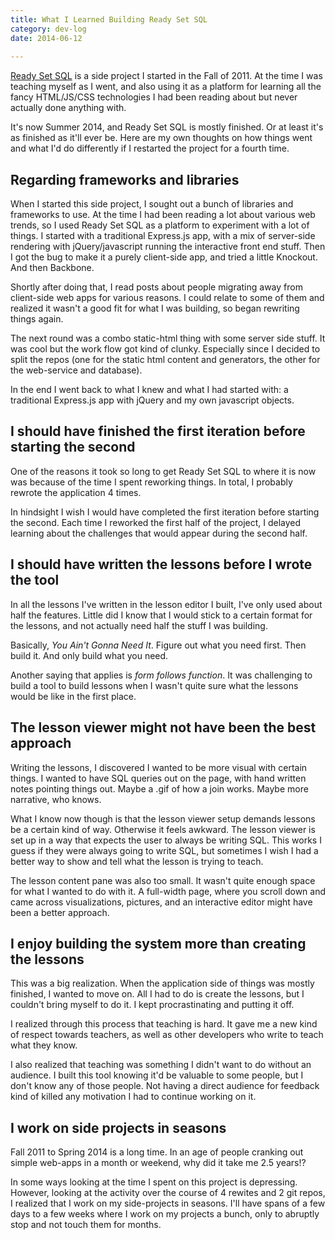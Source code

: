 ```yaml
---
title: What I Learned Building Ready Set SQL  
category: dev-log  
date: 2014-06-12  
 
---
```



[Ready Set SQL](http://www.readysetsql.com/) is a side project I started in the Fall of 2011. At the time I was teaching myself as I went, and also using it as a platform for learning all the fancy HTML/JS/CSS technologies I had been reading about but never actually done anything with.

It's now Summer 2014, and Ready Set SQL is mostly finished. Or at least it's as finished as it'll ever be. Here are my own thoughts on how things went and what I'd do differently if I restarted the project for a fourth time.


## Regarding frameworks and libraries 

When I started this side project, I sought out a bunch of libraries and frameworks to use. At the time I had been reading a lot about various web trends, so I used Ready Set SQL as a platform to experiment with a lot of things. I started with a traditional Express.js app, with a mix of server-side rendering with jQuery/javascript running the interactive front end stuff. 
Then I got the bug to make it a purely client-side app, and tried a little Knockout. And then Backbone.

Shortly after doing that, I read posts about people migrating away from client-side web apps for various reasons. I could relate to some of them and realized it wasn't a good fit for what I was building, so began rewriting things again. 

The next round was a combo static-html thing with some server side stuff. It was cool but the work flow got kind of clunky. Especially since I decided to split the repos (one for the static html content and generators, the other for the web-service and database).

In the end I went back to what I knew and what I had started with: a traditional Express.js app with jQuery and my own javascript objects.



## I should have finished the first iteration before starting the second

One of the reasons it took so long to get Ready Set SQL to where it is now was because of the time I spent reworking things. In total, I probably rewrote the application 4 times. 

In hindsight I wish I would have completed the first iteration before starting the second. Each time I reworked the first half of the project, I delayed learning about the challenges that would appear during the second half.



## I should have written the lessons before I wrote the tool

In all the lessons I've written in the lesson editor I built, I've only used about half the features. Little did I know that I would stick to a certain format for the lessons, and not actually need half the stuff I was building.

Basically, _You Ain't Gonna Need It_. Figure out what you need first. Then build it. And only build what you need.

Another saying that applies is _form follows function_. It was challenging to build a tool to build lessons when I wasn't quite sure what the lessons would be like in the first place. 



## The lesson viewer might not have been the best approach

Writing the lessons, I discovered I wanted to be more visual with certain things. I wanted to have SQL queries out on the page, with hand written notes pointing things out. Maybe a .gif of how a join works. Maybe more narrative, who knows. 

What I know now though is that the lesson viewer setup demands lessons be a certain kind of way. Otherwise it feels awkward. The lesson viewer is set up in a way that expects the user to always be writing SQL. This works I guess if they were always going to write SQL, but sometimes I wish I had a better way to show and tell what the lesson is trying to teach.

The lesson content pane was also too small. It wasn't quite enough space for what I wanted to do with it. A full-width page, where you scroll down and came across visualizations, pictures, and an interactive editor might have been a better approach.



## I enjoy building the system more than creating the lessons

This was a big realization. When the application side of things was mostly finished, I wanted to move on. All I had to do is create the lessons, but I couldn't bring myself to do it. I kept procrastinating and putting it off.

I realized through this process that teaching is hard. It gave me a new kind of respect towards teachers, as well as other developers who write to teach what they know. 

I also realized that teaching was something I didn't want to do without an audience. I built this tool knowing it'd be valuable to some people, but I don't know any of those people. Not having a direct audience for feedback kind of killed any motivation I had to continue working on it.



## I work on side projects in seasons

Fall 2011 to Spring 2014 is a long time. In an age of people cranking out simple web-apps in a month or weekend, why did it take me 2.5 years!?

In some ways looking at the time I spent on this project is depressing. However, looking at the activity over the course of 4 rewites and 2 git repos, I realized that I work on my side-projects in seasons. I'll have spans of a few days to a few weeks where I work on my projects a bunch, only to abruptly stop and not touch them for months.